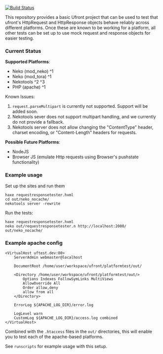 [![Build Status](https://travis-ci.org/ufront/mvc-platform-test.svg?branch=master)](https://travis-ci.org/ufront/mvc-platform-test)

This repository provides a basic Ufront project that can be used to test that ufront's HttpRequest and HttpResponse objects behave reliably across different platforms.  Once these are known to be working for a platform, all other tests can be set up to use mock request and response objects for easier testing.

### Current Status

__Supported Platforms__:

* Neko (mod_neko) ^1
* Neko (mod_tora) ^1
* Nekotools ^2 ^3
* PHP (apache) ^1

Known Issues:

1. `request.parseMultipart` is currently not supported.  Support will be added soon.
2. Nekotools sever does not support multipart handling, and we currently do not provide a fallback.
3. Nekotools server does not allow changing the "ContentType" header, charset encoding, or "Content-Length" headers for requests.

__Possible Future Platforms__:

* NodeJS
* Browser JS (emulate Http requests using Browser's pushstate functionality)

### Example usage

Set up the sites and run them

```
haxe requestresponsetester.hxml
cd out/neko_nocache/
nekotools server -rewrite
```

Run the tests:

```
haxe requestresponsetester.hxml
neko out/requestresponsetester.n http://localhost:2000/ out/neko_nocache/
```

### Example apache config

```
<VirtualHost uftest.dev:80>
	ServerAdmin webmaster@localhost

	DocumentRoot /home/user/workspace/ufront/platformtest/out/

	<Directory /home/user/workspace/ufront/platformtest/out/>
		Options Indexes FollowSymLinks MultiViews
		AllowOverride All
		Order allow,deny
		allow from all
	</Directory>

	ErrorLog ${APACHE_LOG_DIR}/error.log

	LogLevel warn
	CustomLog ${APACHE_LOG_DIR}/access.log combined
</VirtualHost>
```

Combined with the `.htaccess` files in the `out/` directories, this will enable you to test each of the apache-based platforms.

See `runscripts` for example usage with this setup.